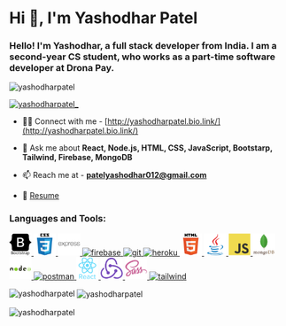 <h1>Hi 👋, I'm Yashodhar Patel</h1>
<h3>Hello! I'm Yashodhar, a full stack developer from India. I am a second-year CS student, who works as a part-time software developer at Drona Pay.
</h3>

<p align="left"> <img src="https://komarev.com/ghpvc/?username=yashodharpatel&label=Profile%20views&color=0e75b6&style=flat" alt="yashodharpatel" /> </p>

<p align="left"> <a href="https://twitter.com/yashodharpatel_" target="blank"><img src="https://img.shields.io/twitter/follow/yashodharpatel_?logo=twitter&style=for-the-badge" alt="yashodharpatel_" /></a> </p>

- 👨‍💻 Connect with me - [http://yashodharpatel.bio.link/](http://yashodharpatel.bio.link/)

- 💬 Ask me about **React, Node.js, HTML, CSS, JavaScript, Bootstarp, Tailwind, Firebase, MongoDB**

- 📫 Reach me at - **patelyashodhar012@gmail.com**

- 📄 [Resume](https://drive.google.com/file/d/1Zq5ZjCSkb4oSL4ulJfRtovG_rDFBFAeY/view)


<h3 align="left">Languages and Tools:</h3>
<p align="left"> <a href="https://getbootstrap.com" target="_blank" rel="noreferrer"> <img src="https://raw.githubusercontent.com/devicons/devicon/master/icons/bootstrap/bootstrap-plain-wordmark.svg" alt="bootstrap" width="40" height="40"/> </a> <a href="https://www.w3schools.com/css/" target="_blank" rel="noreferrer"> <img src="https://raw.githubusercontent.com/devicons/devicon/master/icons/css3/css3-original-wordmark.svg" alt="css3" width="40" height="40"/> </a> <a href="https://expressjs.com" target="_blank" rel="noreferrer"> <img src="https://raw.githubusercontent.com/devicons/devicon/master/icons/express/express-original-wordmark.svg" alt="express" width="40" height="40"/> </a> <a href="https://firebase.google.com/" target="_blank" rel="noreferrer"> <img src="https://www.vectorlogo.zone/logos/firebase/firebase-icon.svg" alt="firebase" width="40" height="40"/> </a> <a href="https://git-scm.com/" target="_blank" rel="noreferrer"> <img src="https://www.vectorlogo.zone/logos/git-scm/git-scm-icon.svg" alt="git" width="40" height="40"/> </a> <a href="https://heroku.com" target="_blank" rel="noreferrer"> <img src="https://www.vectorlogo.zone/logos/heroku/heroku-icon.svg" alt="heroku" width="40" height="40"/> </a> <a href="https://www.w3.org/html/" target="_blank" rel="noreferrer"> <img src="https://raw.githubusercontent.com/devicons/devicon/master/icons/html5/html5-original-wordmark.svg" alt="html5" width="40" height="40"/> </a> <a href="https://www.java.com" target="_blank" rel="noreferrer"> <img src="https://raw.githubusercontent.com/devicons/devicon/master/icons/java/java-original.svg" alt="java" width="40" height="40"/> </a> <a href="https://developer.mozilla.org/en-US/docs/Web/JavaScript" target="_blank" rel="noreferrer"> <img src="https://raw.githubusercontent.com/devicons/devicon/master/icons/javascript/javascript-original.svg" alt="javascript" width="40" height="40"/> </a> <a href="https://www.mongodb.com/" target="_blank" rel="noreferrer"> <img src="https://raw.githubusercontent.com/devicons/devicon/master/icons/mongodb/mongodb-original-wordmark.svg" alt="mongodb" width="40" height="40"/> </a> <a href="https://nodejs.org" target="_blank" rel="noreferrer"> <img src="https://raw.githubusercontent.com/devicons/devicon/master/icons/nodejs/nodejs-original-wordmark.svg" alt="nodejs" width="40" height="40"/> </a> <a href="https://postman.com" target="_blank" rel="noreferrer"> <img src="https://www.vectorlogo.zone/logos/getpostman/getpostman-icon.svg" alt="postman" width="40" height="40"/> </a> <a href="https://reactjs.org/" target="_blank" rel="noreferrer"> <img src="https://raw.githubusercontent.com/devicons/devicon/master/icons/react/react-original-wordmark.svg" alt="react" width="40" height="40"/> </a> <a href="https://redux.js.org" target="_blank" rel="noreferrer"> <img src="https://raw.githubusercontent.com/devicons/devicon/master/icons/redux/redux-original.svg" alt="redux" width="40" height="40"/> </a> <a href="https://sass-lang.com" target="_blank" rel="noreferrer"> <img src="https://raw.githubusercontent.com/devicons/devicon/master/icons/sass/sass-original.svg" alt="sass" width="40" height="40"/> </a> <a href="https://tailwindcss.com/" target="_blank" rel="noreferrer"> <img src="https://www.vectorlogo.zone/logos/tailwindcss/tailwindcss-icon.svg" alt="tailwind" width="40" height="40"/> </a> </p>

<p><img align="left" src="https://github-readme-stats.vercel.app/api/top-langs?username=yashodharpatel&show_icons=true&locale=en&layout=compact" alt="yashodharpatel" /></p>

<p>&nbsp;<img align="center" src="https://github-readme-stats.vercel.app/api?username=yashodharpatel&show_icons=true&locale=en" alt="yashodharpatel" /></p>

<p><img align="center" src="https://github-readme-streak-stats.herokuapp.com/?user=yashodharpatel&" alt="yashodharpatel" /></p>
